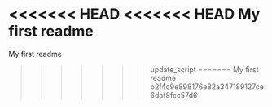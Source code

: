 <<<<<<< HEAD
<<<<<<< HEAD
My first readme  
=======
My first readme 
>>>>>>> update_script
=======
My first readme
>>>>>>> b2f4c9e898176e82a347189127ce6daf8fcc57d6
